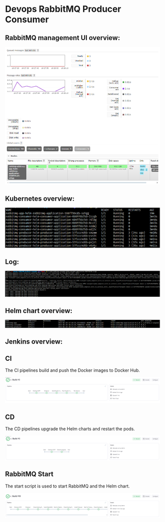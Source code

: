 # Devops RabbitMQ Producer Consumer

## RabbitMQ management UI overview:

![RabbitMQ-UI](./assets/rabbitMQ-managment-ui.png)

## Kubernetes overview:

![Kubernetes-overview](./assets/pods.png)

## Log:

![Log](./assets/pod-log.png)

## Helm chart overview:

![Helm-chart](./assets/helm-list.png)

## Jenkins overview:

## CI

The CI pipelines build and push the Docker images to Docker Hub.

![CI](./assets/ci.png)

## CD

The CD pipelines upgrade the Helm charts and restart the pods.

![CD](./assets/cd.png)

## RabbitMQ Start

The start script is used to start RabbitMQ and the Helm chart.

![Rabbit-Start](./assets/rabbot-start.png)
